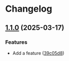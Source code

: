 # Changelog

## [1.1.0](https://github.com/WIStudent/release-please-demo/compare/release-please-demo-workspace-v1.0.0...release-please-demo-workspace-v1.1.0) (2025-03-17)


### Features

* Add a feature ([39c05d8](https://github.com/WIStudent/release-please-demo/commit/39c05d8ce9b7a0f987e30a3b6e938bdeb923ae4b))

